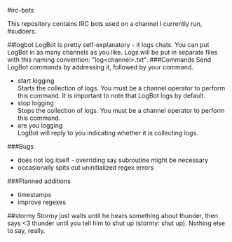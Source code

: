 #irc-bots


This repository contains IRC bots used on a channel I currently run, #sudoers.  

##logbot
LogBot is pretty self-explanatory - it logs chats. You can put LogBot in as many channels as you like. Logs will be put in separate files with this naming convention: "log\<channel\>.txt".
###Commands
Send LogBot commands by addressing it, followed by your command.
* start logging  
Starts the collection of logs. You must be a channel operator to perform this command. It is important to note that LogBot logs by default.
* stop logging  
Stops the collection of logs. You must be a channel operator to perform this command.
* are you logging  
LogBot will reply to you indicating whether it is collecting logs.

###Bugs
- does not log itself - overriding say subroutine might be necessary
- occasionally spits out uninitialized regex errors


###Planned additions
* timestamps
* improve regexes

##stormy
Stormy just waits until he hears something about thunder, then says <3 thunder until you tell him to shut up (stormy: shut up). Nothing else to say, really.
